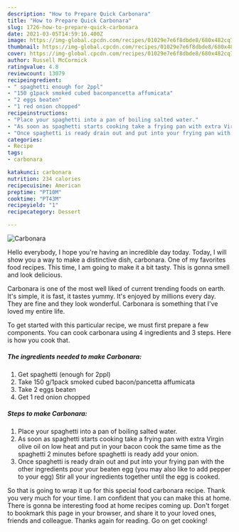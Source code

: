 ```yaml
---
description: "How to Prepare Quick Carbonara"
title: "How to Prepare Quick Carbonara"
slug: 1726-how-to-prepare-quick-carbonara
date: 2021-03-05T14:59:16.400Z
image: https://img-global.cpcdn.com/recipes/01029e7e6f8dbde8/680x482cq70/carbonara-recipe-main-photo.jpg
thumbnail: https://img-global.cpcdn.com/recipes/01029e7e6f8dbde8/680x482cq70/carbonara-recipe-main-photo.jpg
cover: https://img-global.cpcdn.com/recipes/01029e7e6f8dbde8/680x482cq70/carbonara-recipe-main-photo.jpg
author: Russell McCormick
ratingvalue: 4.8
reviewcount: 13079
recipeingredient:
- " spaghetti enough for 2ppl"
- "150 g1pack smoked cubed baconpancetta affumicata"
- "2 eggs beaten"
- "1 red onion chopped"
recipeinstructions:
- "Place your spaghetti into a pan of boiling salted water."
- "As soon as spaghetti starts cooking take a frying pan with extra Virgin olive oil on low heat and put in your bacon cook the same time as the spaghetti 2 minutes before spaghetti is ready add your onion."
- "Once spaghetti is ready drain out and put into your frying pan with the other ingredients pour your beaten egg (you may also like to add pepper to your egg) Stir all your ingredients together until the egg is cooked."
categories:
- Recipe
tags:
- carbonara

katakunci: carbonara 
nutrition: 234 calories
recipecuisine: American
preptime: "PT10M"
cooktime: "PT43M"
recipeyield: "1"
recipecategory: Dessert

---
```



![Carbonara](https://img-global.cpcdn.com/recipes/01029e7e6f8dbde8/680x482cq70/carbonara-recipe-main-photo.jpg)

Hello everybody, I hope you're having an incredible day today. Today, I will show you a way to make a distinctive dish, carbonara. One of my favorites food recipes. This time, I am going to make it a bit tasty. This is gonna smell and look delicious.



Carbonara is one of the most well liked of current trending foods on earth. It's simple, it is fast, it tastes yummy. It's enjoyed by millions every day. They are fine and they look wonderful. Carbonara is something that I've loved my entire life.


To get started with this particular recipe, we must first prepare a few components. You can cook carbonara using 4 ingredients and 3 steps. Here is how you cook that.

<!--inarticleads1-->

##### The ingredients needed to make Carbonara:

1. Get  spaghetti (enough for 2ppl)
1. Take 150 g/1pack smoked cubed bacon/pancetta affumicata
1. Take 2 eggs beaten
1. Get 1 red onion chopped




<!--inarticleads2-->

##### Steps to make Carbonara:

1. Place your spaghetti into a pan of boiling salted water.
1. As soon as spaghetti starts cooking take a frying pan with extra Virgin olive oil on low heat and put in your bacon cook the same time as the spaghetti 2 minutes before spaghetti is ready add your onion.
1. Once spaghetti is ready drain out and put into your frying pan with the other ingredients pour your beaten egg (you may also like to add pepper to your egg) Stir all your ingredients together until the egg is cooked.




So that is going to wrap it up for this special food carbonara recipe. Thank you very much for your time. I am confident that you can make this at home. There is gonna be interesting food at home recipes coming up. Don't forget to bookmark this page in your browser, and share it to your loved ones, friends and colleague. Thanks again for reading. Go on get cooking!
